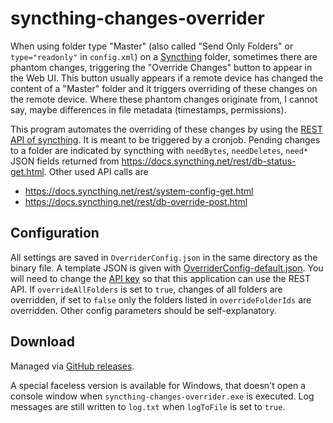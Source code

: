 # syncthing-changes-overrider

When using folder type "Master" (also called "Send Only Folders" or `type="readonly"` in `config.xml`) on a [Syncthing](https://github.com/syncthing/syncthing) folder, sometimes there are phantom changes, triggering the "Override Changes" button to appear in the Web UI. This button usually appears if a remote device has changed the content of a "Master" folder and it triggers overriding of these changes on the remote device. Where these phantom changes originate from, I cannot say, maybe differences in file metadata (timestamps, permissions).

This program automates the overriding of these changes by using the [REST API of syncthing](https://docs.syncthing.net/dev/rest.html). It is meant to be triggered by a cronjob. Pending changes to a folder are indicated by syncthing with `needBytes`, `needDeletes`, `need*` JSON fields returned from https://docs.syncthing.net/rest/db-status-get.html. Other used API calls are

* https://docs.syncthing.net/rest/system-config-get.html
* https://docs.syncthing.net/rest/db-override-post.html

## Configuration
All settings are saved in `OverriderConfig.json` in the same directory as the binary file. A template JSON is given with [OverriderConfig-default.json](OverriderConfig-default.json). You will need to change the [API key](https://docs.syncthing.net/dev/rest.html#api-key) so that this application can use the REST API. If `overrideAllFolders` is set to `true`, changes of all folders are overridden, if set to `false` only the folders listed in `overrideFolderIds` are overridden. Other config parameters should be self-explanatory.

## Download
Managed via [GitHub releases](../../releases).

A special faceless version is available for Windows, that doesn't open a console window when `syncthing-changes-overrider.exe` is executed. Log messages are still written to `log.txt` when `logToFile` is set to `true`.